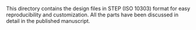 This directory contains the design files in STEP (ISO 10303) format for easy reproducibility and customization. All the parts have been discussed in detail in the published manuscript.

